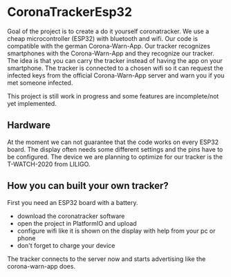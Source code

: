 # CoronaTrackerEsp32

Goal of the project is to create a do it yourself coronatracker.
We use a cheap microcontroller (ESP32) with bluetooth and wifi.
Our code is compatible with the german Corona-Warn-App. Our tracker recognizes smartphones with the Corona-Warn-App and they recognize our tracker. 
The idea is that you can carry the tracker instead of having the app on your smartphone.
The tracker is connected to a chosen wifi so it can request the infected keys from the official Corona-Warn-App server and warn you if you met someone infected.

This project is still work in progress and some features are incomplete/not yet implemented.

## Hardware

At the moment we can not guarantee that the code works on every ESP32 board. The display often needs some different settings and the pins have to be configured.
The device we are planning to optimize for our tracker is the T-WATCH-2020 from LILIGO.

## How you can built your own tracker?

First you need an ESP32 board with a battery.

- download the coronatracker software
- open the project in PlatformIO and upload
- configure wifi like it is shown on the display with help from your pc or phone
- don't forget to charge your device

The tracker connects to the server now and starts advertising like the corona-warn-app does.
